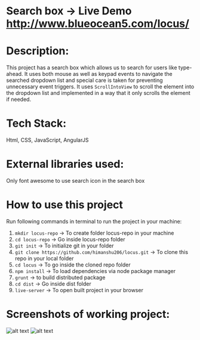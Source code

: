 # Search box -> Live Demo http://www.blueocean5.com/locus/

# Description:
This project has a search box which allows us to search for users like type-ahead. It uses both mouse as well as keypad events to navigate
the searched dropdown list and special care is taken for preventing unnecessary event triggers. It uses `ScrollIntoView` to 
scroll the element into the dropdown list and implemented in a way that it only scrolls the element if needed.

# Tech Stack:
Html, CSS, JavaScript, AngularJS 

# External libraries used: 
Only font awesome to use search icon in the search box

# How to use this project
Run following commands in terminal to run the project in your machine:

1. `mkdir locus-repo` -> To create folder locus-repo in your machine
2. `cd locus-repo` -> Go inside locus-repo folder
3. `git init` -> To initialize git in your folder
4. `git clone https://github.com/himanshu206/locus.git` -> To clone this repo in your local folder
5. `cd locus` -> To go inside the cloned repo folder
6. `npm install` -> To load dependencies via node package manager
7. `grunt` -> to build distributed package
8. `cd dist` -> Go inside dist folder
9. `live-server` -> To open built project in your browser

# Screenshots of working project:

![alt text](http://blueocean5.com/locus-images/a.png)
![alt text](http://blueocean5.com/locus-images/b.png)

